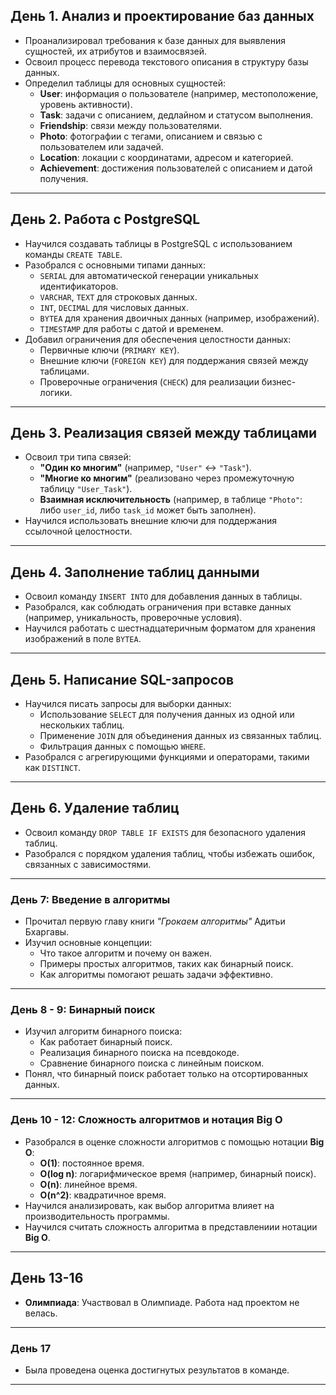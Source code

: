## День 1. Анализ и проектирование баз данных
- Проанализировал требования к базе данных для выявления сущностей, их атрибутов и взаимосвязей.
- Освоил процесс перевода текстового описания в структуру базы данных.
- Определил таблицы для основных сущностей:
  - **User**: информация о пользователе (например, местоположение, уровень активности).
  - **Task**: задачи с описанием, дедлайном и статусом выполнения.
  - **Friendship**: связи между пользователями.
  - **Photo**: фотографии с тегами, описанием и связью с пользователем или задачей.
  - **Location**: локации с координатами, адресом и категорией.
  - **Achievement**: достижения пользователей с описанием и датой получения.

---

## День 2. Работа с PostgreSQL
- Научился создавать таблицы в PostgreSQL с использованием команды `CREATE TABLE`.
- Разобрался с основными типами данных:
  - `SERIAL` для автоматической генерации уникальных идентификаторов.
  - `VARCHAR`, `TEXT` для строковых данных.
  - `INT`, `DECIMAL` для числовых данных.
  - `BYTEA` для хранения двоичных данных (например, изображений).
  - `TIMESTAMP` для работы с датой и временем.
- Добавил ограничения для обеспечения целостности данных:
  - Первичные ключи (`PRIMARY KEY`).
  - Внешние ключи (`FOREIGN KEY`) для поддержания связей между таблицами.
  - Проверочные ограничения (`CHECK`) для реализации бизнес-логики.

---

## День 3. Реализация связей между таблицами
- Освоил три типа связей:
  - **"Один ко многим"** (например, `"User"` ↔ `"Task"`).
  - **"Многие ко многим"** (реализовано через промежуточную таблицу `"User_Task"`).
  - **Взаимная исключительность** (например, в таблице `"Photo"`: либо `user_id`, либо `task_id` может быть заполнен).
- Научился использовать внешние ключи для поддержания ссылочной целостности.

---

## День 4. Заполнение таблиц данными
- Освоил команду `INSERT INTO` для добавления данных в таблицы.
- Разобрался, как соблюдать ограничения при вставке данных (например, уникальность, проверочные условия).
- Научился работать с шестнадцатеричным форматом для хранения изображений в поле `BYTEA`.

---

## День 5. Написание SQL-запросов
- Научился писать запросы для выборки данных:
  - Использование `SELECT` для получения данных из одной или нескольких таблиц.
  - Применение `JOIN` для объединения данных из связанных таблиц.
  - Фильтрация данных с помощью `WHERE`.
- Разобрался с агрегирующими функциями и операторами, такими как `DISTINCT`.

---

## День 6. Удаление таблиц
- Освоил команду `DROP TABLE IF EXISTS` для безопасного удаления таблиц.
- Разобрался с порядком удаления таблиц, чтобы избежать ошибок, связанных с зависимостями.

---

### День 7: Введение в алгоритмы
- Прочитал первую главу книги *"Грокаем алгоритмы"* Адитьи Бхаргавы.
- Изучил основные концепции:
  - Что такое алгоритм и почему он важен.
  - Примеры простых алгоритмов, таких как бинарный поиск.
  - Как алгоритмы помогают решать задачи эффективно.

---

### День 8 - 9: Бинарный поиск
- Изучил алгоритм бинарного поиска:
  - Как работает бинарный поиск.
  - Реализация бинарного поиска на псевдокоде.
  - Сравнение бинарного поиска с линейным поиском.
- Понял, что бинарный поиск работает только на отсортированных данных.

---

### День 10 - 12: Сложность алгоритмов и нотация Big O
- Разобрался в оценке сложности алгоритмов с помощью нотации **Big O**:
  - **O(1)**: постоянное время.
  - **O(log n)**: логарифмическое время (например, бинарный поиск).
  - **O(n)**: линейное время.
  - **O(n^2)**: квадратичное время.
- Научился анализировать, как выбор алгоритма влияет на производительность программы.
- Научился считать сложность алгоритма в представлениии нотации **Big O**.

---

## День 13-16
- **Олимпиада**: Участвовал в Олимпиаде. Работа над проектом не велась.

---

### День 17
- Была проведена оценка достигнутых результатов в команде.

---
